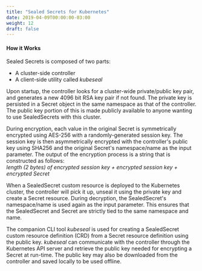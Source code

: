 ```yaml
---
title: "Sealed Secrets for Kubernetes"
date: 2019-04-09T00:00:00-03:00
weight: 12
draft: false
---
```


#### How it Works
Sealed Secrets is composed of two parts:
- A cluster-side controller
- A client-side utility called *kubeseal*

Upon startup, the controller looks for a cluster-wide private/public key pair, and generates a new 4096 bit RSA key pair if not found. The private key is persisted in a Secret object in the same namespace as that of the controller. The public key portion of this is made publicly available to anyone wanting to use SealedSecrets with this cluster.

During encryption, each value in the original Secret is symmetrically encrypted using AES-256 with a randomly-generated session key. The session key is then asymmetrically encrypted with the controller's public key using SHA256 and the original Secret's namespace/name as the input parameter. The output of the encryption process is a string that is constructed as follows:  
*length (2 bytes) of  encrypted session key + encrypted session key + encrypted Secret*

When a SealedSecret custom resource is deployed to the Kubernetes cluster, the controller will pick it up, unseal it using the private key and create a Secret resource. During decryption, the SealedSecret's namespace/name is used again as the input parameter. This ensures that the SealedSecret and Secret are strictly tied to the same namespace and name.

The companion CLI tool *kubeseal* is used for creating a SealedSecret custom resource definition (CRD) from a Secret resource definition using the public key. *kubeseal* can communicate with the controller through the Kubernetes API server and retrieve the public key needed for encrypting a Secret at run-time. The public key may also be downloaded from the controller and saved locally to be used offline.